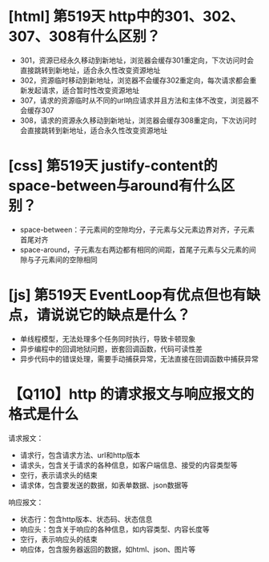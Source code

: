 # [html] 第519天 http中的301、302、307、308有什么区别？

- 301，资源已经永久移动到新地址，浏览器会缓存301重定向，下次访问时会直接跳转到新地址，适合永久性改变资源地址
- 302，资源临时移动到新地址，浏览器不会缓存302重定向，每次请求都会重新发起请求，适合暂时性改变资源地址
- 307，请求的资源临时从不同的url响应请求并且方法和主体不改变，浏览器不会缓存307
- 308，请求的资源永久移动到新地址，浏览器会缓存308重定向，下次访问时会直接跳转到新地址，适合永久性改变资源地址

# [css] 第519天 justify-content的space-between与around有什么区别？

- space-between：子元素间的空隙均分，子元素与父元素边界对齐，子元素首尾对齐
- space-around，子元素左右两边都有相同的间距，首尾子元素与父元素的间隙与子元素间的空隙相同

# [js] 第519天 EventLoop有优点但也有缺点，请说说它的缺点是什么？

- 单线程模型，无法处理多个任务同时执行，导致卡顿现象
- 异步编程中的回调地狱问题，嵌套回调函数，代码可读性差
- 异步代码中的错误处理，需要手动捕获异常，无法直接在回调函数中捕获异常

# 【Q110】http 的请求报文与响应报文的格式是什么

请求报文：
- 请求行，包含请求方法、url和http版本
- 请求头，包含关于请求的各种信息，如客户端信息、接受的内容类型等
- 空行，表示请求头的结束
- 请求体，包含要发送的数据，如表单数据、json数据等

响应报文：
- 状态行：包含http版本、状态码、状态信息
- 响应头：包含关于响应的各种信息，如内容类型、内容长度等
- 空行，表示响应头的结束
- 响应体，包含服务器返回的数据，如html、json、图片等
